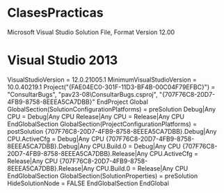 # ClasesPracticas
Microsoft Visual Studio Solution File, Format Version 12.00
# Visual Studio 2013
VisualStudioVersion = 12.0.21005.1
MinimumVisualStudioVersion = 10.0.40219.1
Project("{FAE04EC0-301F-11D3-BF4B-00C04F79EFBC}") = "ConsultarBugs", "pav23-08\ConsultarBugs.csproj", "{707F76C8-20D7-4FB9-8758-8EEEA5CA7DBB}"
EndProject
Global
	GlobalSection(SolutionConfigurationPlatforms) = preSolution
		Debug|Any CPU = Debug|Any CPU
		Release|Any CPU = Release|Any CPU
	EndGlobalSection
	GlobalSection(ProjectConfigurationPlatforms) = postSolution
		{707F76C8-20D7-4FB9-8758-8EEEA5CA7DBB}.Debug|Any CPU.ActiveCfg = Debug|Any CPU
		{707F76C8-20D7-4FB9-8758-8EEEA5CA7DBB}.Debug|Any CPU.Build.0 = Debug|Any CPU
		{707F76C8-20D7-4FB9-8758-8EEEA5CA7DBB}.Release|Any CPU.ActiveCfg = Release|Any CPU
		{707F76C8-20D7-4FB9-8758-8EEEA5CA7DBB}.Release|Any CPU.Build.0 = Release|Any CPU
	EndGlobalSection
	GlobalSection(SolutionProperties) = preSolution
		HideSolutionNode = FALSE
	EndGlobalSection
EndGlobal
